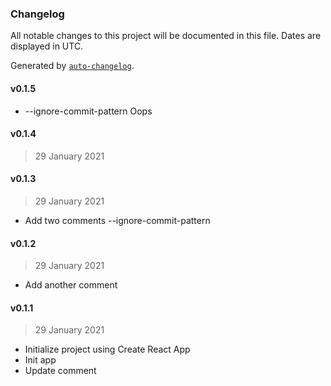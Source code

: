 ### Changelog

All notable changes to this project will be documented in this file. Dates are displayed in UTC.

Generated by [`auto-changelog`](https://github.com/CookPete/auto-changelog).

#### v0.1.5

- --ignore-commit-pattern Oops

#### v0.1.4

> 29 January 2021

#### v0.1.3

> 29 January 2021

- Add two comments --ignore-commit-pattern

#### v0.1.2

> 29 January 2021

- Add another comment

#### v0.1.1

> 29 January 2021

- Initialize project using Create React App
- Init app
- Update comment
